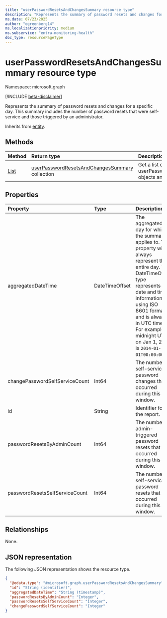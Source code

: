 ```yaml
---
title: "userPasswordResetsAndChangesSummary resource type"
description: "Represents the summary of password resets and changes for a specific day."
ms.date: 07/23/2025
author: "egreenberg14"
ms.localizationpriority: medium
ms.subservice: "entra-monitoring-health"
doc_type: resourcePageType
---
```


# userPasswordResetsAndChangesSummary resource type

Namespace: microsoft.graph

[!INCLUDE [beta-disclaimer](../../includes/beta-disclaimer.md)]

Represents the summary of password resets and changes for a specific day. This summary includes the number of password resets that were self-service and those triggered by an administrator. 

Inherits from [entity](../resources/entity.md).


## Methods
|Method|Return type|Description|
|:---|:---|:---|
|[List](../api/authenticationmethodsroot-list-userpasswordresetsandchangessummary.md)|[userPasswordResetsAndChangesSummary](../resources/userpasswordresetsandchangessummary.md) collection|Get a list of the userPasswordResetsAndChangesSummary objects and their properties.|

## Properties
|Property|Type|Description|
|:---|:---|:---|
|aggregatedDateTime|DateTimeOffset|The aggregated day for which the summary applies to. This property will always represent the entire day. The DateTimeOffset type represents date and time information using ISO 8601 format and is always in UTC time. For example, midnight UTC on Jan 1, 2014 is `2014-01-01T00:00:00Z`.|
|changePasswordSelfServiceCount|Int64|The number of self-service password changes that occurred during this window.|
|id|String|Identifier for the report.|
|passwordResetsByAdminCount|Int64|The number of admin-triggered password resets that occurred during this window.|
|passwordResetsSelfServiceCount|Int64|The number of self-service password resets that occurred during this window.|

## Relationships
None.

## JSON representation
The following JSON representation shows the resource type.
<!-- {
  "blockType": "resource",
  "keyProperty": "id",
  "@odata.type": "microsoft.graph.userPasswordResetsAndChangesSummary",
  "baseType": "microsoft.graph.entity",
  "openType": false
}
-->
``` json
{
  "@odata.type": "#microsoft.graph.userPasswordResetsAndChangesSummary",
  "id": "String (identifier)",
  "aggregatedDateTime": "String (timestamp)",
  "passwordResetsByAdminCount": "Integer",
  "passwordResetsSelfServiceCount": "Integer",
  "changePasswordSelfServiceCount": "Integer"
}
```

